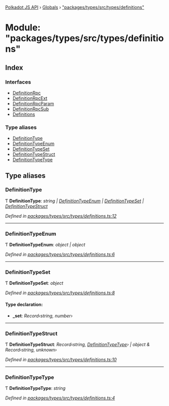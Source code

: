 [Polkadot JS API](../README.md) › [Globals](../globals.md) › ["packages/types/src/types/definitions"](_packages_types_src_types_definitions_.md)

# Module: "packages/types/src/types/definitions"

## Index

### Interfaces

* [DefinitionRpc](../interfaces/_packages_types_src_types_definitions_.definitionrpc.md)
* [DefinitionRpcExt](../interfaces/_packages_types_src_types_definitions_.definitionrpcext.md)
* [DefinitionRpcParam](../interfaces/_packages_types_src_types_definitions_.definitionrpcparam.md)
* [DefinitionRpcSub](../interfaces/_packages_types_src_types_definitions_.definitionrpcsub.md)
* [Definitions](../interfaces/_packages_types_src_types_definitions_.definitions.md)

### Type aliases

* [DefinitionType](_packages_types_src_types_definitions_.md#definitiontype)
* [DefinitionTypeEnum](_packages_types_src_types_definitions_.md#definitiontypeenum)
* [DefinitionTypeSet](_packages_types_src_types_definitions_.md#definitiontypeset)
* [DefinitionTypeStruct](_packages_types_src_types_definitions_.md#definitiontypestruct)
* [DefinitionTypeType](_packages_types_src_types_definitions_.md#definitiontypetype)

## Type aliases

###  DefinitionType

Ƭ **DefinitionType**: *string | [DefinitionTypeEnum](_packages_types_src_types_definitions_.md#definitiontypeenum) | [DefinitionTypeSet](_packages_types_src_types_definitions_.md#definitiontypeset) | [DefinitionTypeStruct](_packages_types_src_types_definitions_.md#definitiontypestruct)*

*Defined in [packages/types/src/types/definitions.ts:12](https://github.com/polkadot-js/api/blob/41f1d8f36/packages/types/src/types/definitions.ts#L12)*

___

###  DefinitionTypeEnum

Ƭ **DefinitionTypeEnum**: *object | object*

*Defined in [packages/types/src/types/definitions.ts:6](https://github.com/polkadot-js/api/blob/41f1d8f36/packages/types/src/types/definitions.ts#L6)*

___

###  DefinitionTypeSet

Ƭ **DefinitionTypeSet**: *object*

*Defined in [packages/types/src/types/definitions.ts:8](https://github.com/polkadot-js/api/blob/41f1d8f36/packages/types/src/types/definitions.ts#L8)*

#### Type declaration:

* **_set**: *Record‹string, number›*

___

###  DefinitionTypeStruct

Ƭ **DefinitionTypeStruct**: *Record‹string, [DefinitionTypeType](_packages_types_src_types_definitions_.md#definitiontypetype)› | object & Record‹string, unknown›*

*Defined in [packages/types/src/types/definitions.ts:10](https://github.com/polkadot-js/api/blob/41f1d8f36/packages/types/src/types/definitions.ts#L10)*

___

###  DefinitionTypeType

Ƭ **DefinitionTypeType**: *string*

*Defined in [packages/types/src/types/definitions.ts:4](https://github.com/polkadot-js/api/blob/41f1d8f36/packages/types/src/types/definitions.ts#L4)*
